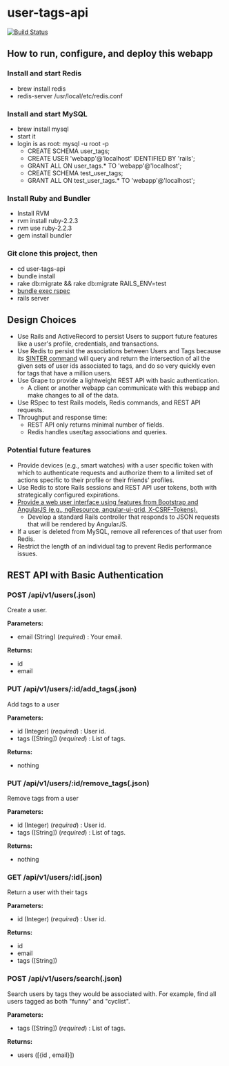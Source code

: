 # user-tags-api

[![Build Status](https://travis-ci.org/robertjamesmiller/user-tags-api.svg?branch=master)](https://travis-ci.org/robertjamesmiller/user-tags-api)

## How to run, configure, and deploy this webapp
 
### Install and start Redis

* brew install redis
* redis-server /usr/local/etc/redis.conf

### Install and start MySQL

* brew install mysql
* start it
* login is as root: mysql -u root -p
  * CREATE SCHEMA user_tags;
  * CREATE USER 'webapp'@'localhost' IDENTIFIED BY 'rails';
  * GRANT ALL ON user_tags.* TO 'webapp'@'localhost';
  * CREATE SCHEMA test_user_tags; 
  * GRANT ALL ON test_user_tags.* TO 'webapp'@'localhost';

### Install Ruby and Bundler

* Install RVM
* rvm install ruby-2.2.3
* rvm use ruby-2.2.3
* gem install bundler

### Git clone this project, then

* cd user-tags-api
* bundle install
* rake db:migrate && rake db:migrate RAILS_ENV=test
* [bundle exec rspec](https://travis-ci.org/robertjamesmiller/user-tags-api)
* rails server

## Design Choices

* Use Rails and ActiveRecord to persist Users to support future features like a user's profile, credentials, and transactions.
* Use Redis to persist the associations between Users and Tags because its [SINTER command](http://redis.io/commands/SINTER) will query and return the intersection of all the given sets of user ids associated to tags, and do so very quickly even for tags that have a million users. 
* Use Grape to provide a lightweight REST API with basic authentication.
  * A client or another webapp can communicate with this webapp and make changes to all of the data.
* Use RSpec to test Rails models, Redis commands, and REST API requests.
* Throughput and response time:
  * REST API only returns minimal number of fields.
  * Redis handles user/tag associations and queries.

### Potential future features

* Provide devices (e.g., smart watches) with a user specific token with which to authenticate requests and authorize them to a limited set of actions specific to their profile or their friends' profiles.
* Use Redis to store Rails sessions and REST API user tokens, both with strategically configured expirations.
* [Provide a web user interface using features from Bootstrap and AngularJS (e.g., ngResource, angular-ui-grid, X-CSRF-Tokens).](https://github.com/sparc-request/sparc-request/pull/219/files?diff=unified)
  * Develop a standard Rails controller that responds to JSON requests that will be rendered by AngularJS.
* If a user is deleted from MySQL, remove all references of that user from Redis.
* Restrict the length of an individual tag to prevent Redis performance issues.
  
## REST API with Basic Authentication

### POST /api/v1/users(.json)

 Create a user.

**Parameters:** 

 - email (String) (*required*) : Your email. 
 
**Returns:**

 - id
 - email

### PUT /api/v1/users/:id/add\_tags(.json)

 Add tags to a user

**Parameters:** 

 - id (Integer) (*required*) : User id. 
 - tags ([String]) (*required*) : List of tags. 
 
**Returns:**

 - nothing

### PUT /api/v1/users/:id/remove\_tags(.json)

 Remove tags from a user

**Parameters:** 

 - id (Integer) (*required*) : User id. 
 - tags ([String]) (*required*) : List of tags. 

**Returns:**

 - nothing

### GET /api/v1/users/:id(.json)

 Return a user with their tags

**Parameters:** 

 - id (Integer) (*required*) : User id. 

**Returns:**

 - id
 - email
 - tags ([String])

### POST /api/v1/users/search(.json)

 Search users by tags they would be associated with. For example, find all users tagged as both "funny" and "cyclist". 

**Parameters:** 

 - tags ([String]) (*required*) : List of tags. 
 
**Returns:**

 - users ([{id , email}])